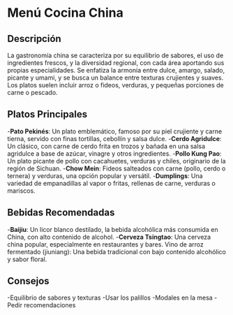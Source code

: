 # Menú Cocina China

## Descripción

La gastronomía china se caracteriza por su equilibrio de sabores, el uso de ingredientes frescos, y la diversidad regional, con cada área aportando sus propias especialidades. Se enfatiza la armonía entre dulce, amargo, salado, picante y umami, y se busca un balance entre texturas crujientes y suaves. Los platos suelen incluir arroz o fideos, verduras, y pequeñas porciones de carne o pescado. 

## Platos Principales

-**Pato Pekinés**:
Un plato emblemático, famoso por su piel crujiente y carne tierna, servido con finas tortillas, cebollín y salsa dulce. 
-**Cerdo Agridulce**:
Un clásico, con carne de cerdo frita en trozos y bañada en una salsa agridulce a base de azúcar, vinagre y otros ingredientes. 
-**Pollo Kung Pao**:
Un plato picante de pollo con cacahuetes, verduras y chiles, originario de la región de Sichuan. 
-**Chow Mein**:
Fideos salteados con carne (pollo, cerdo o ternera) y verduras, una opción popular y versátil. 
-**Dumplings**:
Una variedad de empanadillas al vapor o fritas, rellenas de carne, verduras o mariscos. 

## Bebidas Recomendadas

-**Baijiu**: Un licor blanco destilado, la bebida alcohólica más consumida en China, con alto contenido de alcohol. 
-**Cerveza Tsingtao**: Una cerveza china popular, especialmente en restaurantes y bares. 
Vino de arroz fermentado (jiuniang): Una bebida tradicional con bajo contenido alcohólico y sabor floral. 

## Consejos

-Equilibrio de sabores y texturas
-Usar los palillos
-Modales en la mesa
-Pedir recomendaciones